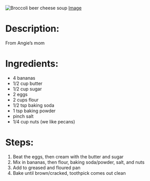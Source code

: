 ![Broccoli beer cheese soup](https://chowdown.io/images/broccoli-beer-cheese-soup.jpg)
[Image](https://www.flickr.com/photos/whitneyinchicago/4413307543/)

# Description:

From Angie’s mom

# Ingredients:

* 4 bananas
* 1/2 cup butter
* 1/2 cup sugar
* 2 eggs
* 2 cups flour
* 1/2 tsp baking soda
* 1 tsp baking powder
* pinch salt
* 1/4 cup nuts (we like pecans)

# Steps:

1. Beat the eggs, then cream with the butter and sugar
2. Mix in bananas, then flour, baking soda/powder, salt, and nuts
3. Add to greased and floured pan
4. Bake until brown/cracked, toothpick comes out clean
